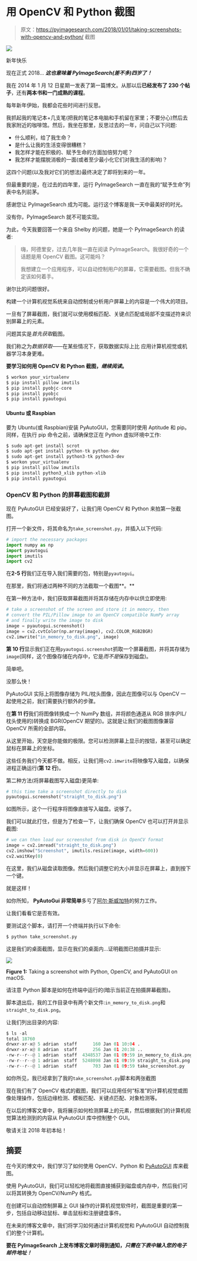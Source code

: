# 用 OpenCV 和 Python 截图

> 原文：<https://pyimagesearch.com/2018/01/01/taking-screenshots-with-opencv-and-python/> 截图

[![](img/cf0b17dad5fb023338dc0cf6578e72c6.png)](https://pyimagesearch.com/wp-content/uploads/2017/12/screenshot_opencv_header.jpg)

新年快乐

现在正式 2018… ***这也意味着 PyImageSearch(差不多)四岁了！***

我在 2014 年 1 月 12 日星期一发表了第一篇博文。从那以后**已经发布了 230 个帖子**，还有**两本书和一门成熟的课程**。

每年新年伊始，我都会花些时间进行反思。

我抓起我的笔记本+几支笔(把我的笔记本电脑和手机留在家里；不要分心)然后去我家附近的咖啡馆。然后，我坐在那里，反思过去的一年，问自己以下问题:

*   什么顺利，给了我生命？
*   是什么让我的生活变得很糟糕？
*   我怎样才能在积极的、赋予生命的方面加倍努力呢？
*   我怎样才能摆脱消极的一面(或者至少最小化它们对我生活的影响)？

这四个问题(以及我对它们的想法)最终决定了即将到来的一年。

但最重要的是，在过去的四年里，运行 PyImageSearch 一直在我的“赋予生命”列表中名列前茅。

感谢您让 PyImageSearch 成为可能。运行这个博客是我一天中最美好的时光。

没有你，PyImageSearch 就不可能实现。

为此，今天我要回答一个来自 Shelby 的问题，她是一个 PyImageSearch 的读者:

> 嗨，阿德里安，过去几年我一直在阅读 PyImageSearch。我很好奇的一个话题是用 OpenCV 截图。这可能吗？
> 
> 我想建立一个应用程序，可以自动控制用户的屏幕，它需要截图。但我不确定该如何着手。

谢尔比的问题很好。

构建一个计算机视觉系统来自动控制或分析用户屏幕上的内容是一个伟大的项目。

一旦有了屏幕截图，我们就可以使用模板匹配、关键点匹配或局部不变描述符来识别屏幕上的元素。

问题其实是*首先获取*截图。

我们称之为*数据获取*——在某些情况下，获取数据实际上比
应用计算机视觉或机器学习本身更难。

**要学习如何用 OpenCV 和 Python 截图，*继续阅读*。**

```py
$ workon your_virtualenv
$ pip install pillow imutils
$ pip install pyobjc-core
$ pip install pyobjc
$ pip install pyautogui

```

#### Ubuntu 或 Raspbian

要为 Ubuntu(或 Raspbian)安装 PyAutoGUI，您需要同时使用 Aptitude 和 pip。同样，在执行 pip 命令之前，请确保您正在 Python 虚拟环境中工作:

```py
$ sudo apt-get install scrot
$ sudo apt-get install python-tk python-dev
$ sudo apt-get install python3-tk python3-dev
$ workon your_virtualenv
$ pip install pillow imutils
$ pip install python3_xlib python-xlib
$ pip install pyautogui

```

### OpenCV 和 Python 的屏幕截图和截屏

现在 PyAutoGUI 已经安装好了，让我们用 OpenCV 和 Python 来拍第一张截图。

打开一个新文件，将其命名为`take_screenshot.py`，并插入以下代码:

```py
# import the necessary packages
import numpy as np
import pyautogui
import imutils
import cv2

```

在**2-5 行**我们正在导入我们需要的包，特别是`pyautogui`。

在那里，我们将通过两种不同的方法截取一个截图**。**

在第一种方法中，我们获取屏幕截图并将其存储在内存中以供立即使用:

```py
# take a screenshot of the screen and store it in memory, then
# convert the PIL/Pillow image to an OpenCV compatible NumPy array
# and finally write the image to disk
image = pyautogui.screenshot()
image = cv2.cvtColor(np.array(image), cv2.COLOR_RGB2BGR)
cv2.imwrite("in_memory_to_disk.png", image)

```

**第 10 行**显示我们正在用`pyautogui.screenshot`抓取一个屏幕截图，并将其存储为`image`(同样，这个图像存储在内存中，它是*而不是*保存到磁盘)。

简单吧。

没那么快！

PyAutoGUI 实际上将图像存储为 PIL/枕头图像，因此在图像可以与 OpenCV 一起使用之前，我们需要执行额外的步骤。

在**第 11 行**我们将图像转换成一个 NumPy 数组，并将颜色通道从 RGB 排序(PIL/枕头使用的)转换成 BGR(OpenCV 期望的)。这就是让我们的截图图像兼容 OpenCV 所需的全部内容。

从这里开始，天空是你能做的极限。您可以检测屏幕上显示的按钮，甚至可以确定鼠标在屏幕上的坐标。

这些任务我们今天都不做。相反，让我们用`cv2.imwrite`将映像写入磁盘，以确保进程正确运行(**第 12 行**)。

第二种方法(将屏幕截图写入磁盘)更简单:

```py
# this time take a screenshot directly to disk
pyautogui.screenshot("straight_to_disk.png")

```

如图所示，这个一行程序将图像直接写入磁盘。说够了。

我们可以就此打住，但是为了检查一下，让我们确保 OpenCV 也可以打开并显示截图:

```py
# we can then load our screenshot from disk in OpenCV format
image = cv2.imread("straight_to_disk.png")
cv2.imshow("Screenshot", imutils.resize(image, width=600))
cv2.waitKey(0)

```

在这里，我们从磁盘读取图像。然后我们调整它的大小并显示在屏幕上，直到按下一个键。

就是这样！

如你所知， **PyAutoGui 非常简单**多亏了[阿尔·斯威加特](https://twitter.com/AlSweigart)的努力工作。

让我们看看它是否有效。

要测试这个脚本，请打开一个终端并执行以下命令:

```py
$ python take_screenshot.py

```

这是我们的桌面截图，显示在我们的桌面内…证明截图已拍摄并显示:

[![](img/9193e81a7e78a0bebd49dfefbb8e240c.png)](https://pyimagesearch.com/wp-content/uploads/2017/12/screenshot_opencv_output.jpg)

**Figure 1:** Taking a screenshot with Python, OpenCV, and PyAutoGUI on macOS.

请注意 Python 脚本是如何在终端中运行的(暗示当前正在拍摄屏幕截图)。

脚本退出后，我的工作目录中有两个新文件:`in_memory_to_disk.png`和`straight_to_disk.png`。

让我们列出目录的内容:

```py
$ ls -al
total 18760
drwxr-xr-x@ 5 adrian  staff      160 Jan 01 10:04 .
drwxr-xr-x@ 8 adrian  staff      256 Jan 01 20:38 ..
-rw-r--r--@ 1 adrian  staff  4348537 Jan 01 09:59 in_memory_to_disk.png
-rw-r--r--@ 1 adrian  staff  5248098 Jan 01 09:59 straight_to_disk.png
-rw-r--r--@ 1 adrian  staff      703 Jan 01 09:59 take_screenshot.py

```

如你所见，我已经拿到了我的`take_screenshot.py`脚本和两张截图

现在我们有了 OpenCV 格式的截图，我们可以应用任何“标准”的计算机视觉或图像处理操作，包括边缘检测、模板匹配、关键点匹配、对象检测等。

在以后的博客文章中，我将展示如何检测屏幕上的元素，然后根据我们的计算机视觉算法检测到的内容从 PyAutoGUI 库中控制整个 GUI。

敬请关注 2018 年初本帖！

## 摘要

在今天的博文中，我们学习了如何使用 OpenCV、Python 和 [PyAutoGUI](https://pyautogui.readthedocs.io) 库来截图。

使用 PyAutoGUI，我们可以轻松地将截图直接捕获到磁盘或内存中，然后我们可以将其转换为 OpenCV/NumPy 格式。

在创建可以自动控制屏幕上 GUI 操作的计算机视觉软件时，截图是重要的第一步，包括自动移动鼠标、单击鼠标和注册键盘事件。

在未来的博客文章中，我们将学习如何通过计算机视觉和 PyAutoGUI 自动控制我们的整个计算机。

**要在 PyImageSearch 上发布博客文章时得到通知，*只需在下表中输入您的电子邮件地址！***